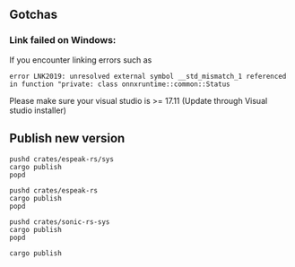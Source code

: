 ## Gotchas

### Link failed on Windows:

If you encounter linking errors such as

```console
error LNK2019: unresolved external symbol __std_mismatch_1 referenced in function "private: class onnxruntime::common::Status
```

Please make sure your visual studio is >= 17.11 (Update through Visual studio installer)

## Publish new version

```console
pushd crates/espeak-rs/sys
cargo publish
popd

pushd crates/espeak-rs
cargo publish
popd

pushd crates/sonic-rs-sys
cargo publish
popd

cargo publish
```